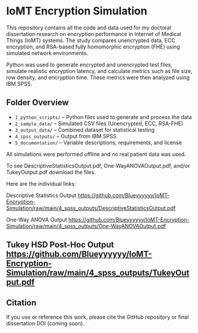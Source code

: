 # IoMT Encryption Simulation

This repository contains all the code and data used for my doctoral dissertation research on encryption performance in Internet of Medical Things (IoMT) systems. The study compares unencrypted data, ECC encryption, and RSA-based fully homomorphic encryption (FHE) using simulated network environments.

Python was used to generate encrypted and unencrypted test files, simulate realistic encryption latency, and calculate metrics such as file size, row density, and encryption time. These metrics were then analyzed using IBM SPSS.

## Folder Overview

- `1_python_scripts/` – Python files used to generate and process the data  
- `2_sample_data/` – Simulated CSV files (Unencrypted, ECC, RSA-FHE)  
- `3_output_data/` – Combined dataset for statistical testing  
- `4_spss_outputs/` – Output from IBM SPSS  
- `5_documentation/` – Variable descriptions, requirements, and license

All simulations were performed offline and no real patient data was used.

To see DescriptiveStatisticsOutput.pdf, One-WayANOVAOutput.pdf, and/or TukeyOutput.pdf download the files. 

Here are the individual links:

Descriptive Statistics Output
https://github.com/Blueyyyyyy/IoMT-Encryption-Simulation/raw/main/4_spss_outputs/DescriptiveStatisticsOutput.pdf

One-Way ANOVA Output
https://github.com/Blueyyyyyy/IoMT-Encryption-Simulation/raw/main/4_spss_outputs/One-WayANOVAOutput.pdf

Tukey HSD Post-Hoc Output
https://github.com/Blueyyyyyy/IoMT-Encryption-Simulation/raw/main/4_spss_outputs/TukeyOutput.pdf
---

## Citation

If you use or reference this work, please cite the GitHub repository or final dissertation DOI (coming soon).
